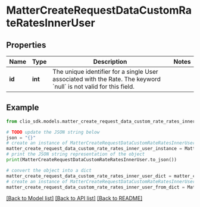 # MatterCreateRequestDataCustomRateRatesInnerUser


## Properties

Name | Type | Description | Notes
------------ | ------------- | ------------- | -------------
**id** | **int** | The unique identifier for a single User associated with the Rate. The keyword &#x60;null&#x60; is not valid for this field. | 

## Example

```python
from clio_sdk.models.matter_create_request_data_custom_rate_rates_inner_user import MatterCreateRequestDataCustomRateRatesInnerUser

# TODO update the JSON string below
json = "{}"
# create an instance of MatterCreateRequestDataCustomRateRatesInnerUser from a JSON string
matter_create_request_data_custom_rate_rates_inner_user_instance = MatterCreateRequestDataCustomRateRatesInnerUser.from_json(json)
# print the JSON string representation of the object
print(MatterCreateRequestDataCustomRateRatesInnerUser.to_json())

# convert the object into a dict
matter_create_request_data_custom_rate_rates_inner_user_dict = matter_create_request_data_custom_rate_rates_inner_user_instance.to_dict()
# create an instance of MatterCreateRequestDataCustomRateRatesInnerUser from a dict
matter_create_request_data_custom_rate_rates_inner_user_from_dict = MatterCreateRequestDataCustomRateRatesInnerUser.from_dict(matter_create_request_data_custom_rate_rates_inner_user_dict)
```
[[Back to Model list]](../README.md#documentation-for-models) [[Back to API list]](../README.md#documentation-for-api-endpoints) [[Back to README]](../README.md)



